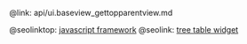 @link: api/ui.baseview_gettopparentview.md

@seolinktop: [javascript framework](https://webix.com)
@seolink: [tree table widget](https://webix.com/widget/treetable/)
